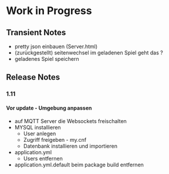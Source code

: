 # Work in Progress
## Transient Notes

* pretty json einbauen (Server.html)
* (zurückgestellt) seitenwechsel im geladenen Spiel geht das ?
* geladenes Spiel speichern

## Release Notes
### 1.11
#### Vor update - Umgebung anpassen
* auf MQTT Server die Websockets freischalten
* MYSQL installieren
  * User anlegen
  * Zugriff freigeben - my.cnf
  * Datenbank installieren und importieren
* application.yml
  * Users entfernen
* application.yml.default beim package build entfernen
